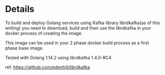 # Details
To build and deploy Golang services using Kafka library librdkafka(as of this writing) you need to download, build and then use the librdkafka in your docker process of creating the image.

This image can be used in your 2 phase docker build process as a first phase base image.

Tested with Golang 1.14.2 using librdkafka 1.4.0-RC4

ref: https://github.com/edenhill/librdkafka
